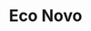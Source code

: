---
title: Eco Novo
country: Nigeria
city: Lagos
full_address: |-
    Econovo, <br />
    15 Oduduwa Crescent, <br />
    G.R.A, Ikeja, Lagos.

image: /uploads/offices/offices-03.jpg
brief_description: |-
    Squarespace’s 98,000-square-foot headquarters are located in Manhattan’s West Village at 8 Clarkson Street. The office fills three floors, in addition to a dedicated lobby and roof deck, within the historic Maltz Building.
position: 4
---
